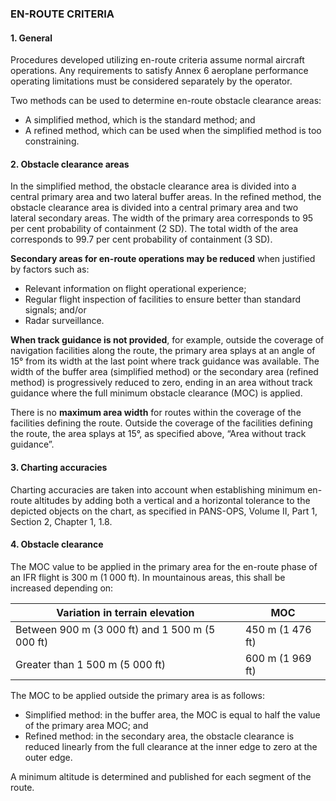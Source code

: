 ### EN-ROUTE CRITERIA

#### 1. General

Procedures developed utilizing en-route criteria assume normal aircraft operations. Any requirements to satisfy Annex 6 aeroplane performance operating limitations must be considered separately by the operator.

Two methods can be used to determine en-route obstacle clearance areas:

- A simplified method, which is the standard method; and
- A refined method, which can be used when the simplified method is too constraining.

#### 2. Obstacle clearance areas

In the simplified method, the obstacle clearance area is divided into a central primary area and two lateral buffer areas. In the refined method, the obstacle clearance area is divided into a central primary area and two lateral secondary areas. The width of the primary area corresponds to 95 per cent probability of containment (2 SD). The total width of the area corresponds to 99.7 per cent probability of containment (3 SD).

**Secondary areas for en-route operations may be reduced** when justified by factors such as:

- Relevant information on flight operational experience;
- Regular flight inspection of facilities to ensure better than standard signals; and/or
- Radar surveillance.

**When track guidance is not provided**, for example, outside the coverage of navigation facilities along the route, the primary area splays at an angle of 15° from its width at the last point where track guidance was available. The width of the buffer area (simplified method) or the secondary area (refined method) is progressively reduced to zero, ending in an area without track guidance where the full minimum obstacle clearance (MOC) is applied.

There is no **maximum area width** for routes within the coverage of the facilities defining the route. Outside the coverage of the facilities defining the route, the area splays at 15°, as specified above, “Area without track guidance”.

#### 3. Charting accuracies

Charting accuracies are taken into account when establishing minimum en-route altitudes by adding both a vertical and a horizontal tolerance to the depicted objects on the chart, as specified in PANS-OPS, Volume II, Part 1, Section 2, Chapter 1, 1.8.

#### 4. Obstacle clearance

The MOC value to be applied in the primary area for the en-route phase of an IFR flight is 300 m (1 000 ft). In mountainous areas, this shall be increased depending on:

| Variation in terrain elevation                  | MOC              |
| ----------------------------------------------- | ---------------- |
| Between 900 m (3 000 ft) and 1 500 m (5 000 ft) | 450 m (1 476 ft) |
| Greater than 1 500 m (5 000 ft)                 | 600 m (1 969 ft) |

The MOC to be applied outside the primary area is as follows:

- Simplified method: in the buffer area, the MOC is equal to half the value of the primary area MOC; and
- Refined method: in the secondary area, the obstacle clearance is reduced linearly from the full clearance at the inner edge to zero at the outer edge.

A minimum altitude is determined and published for each segment of the route.